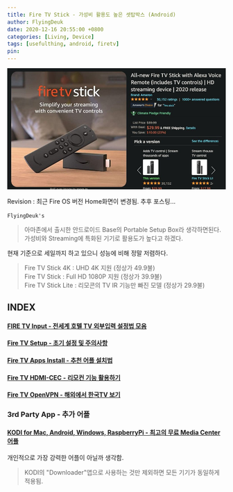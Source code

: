 ```yaml
---
title: Fire TV Stick - 가성비 활용도 높은 셋탑박스 (Android)
author: FlyingDeuk
date: 2020-12-16 20:55:00 +0800
categories: [Living, Device]
tags: [usefulthing, android, firetv]
pin:
---
```


![fire](/img/living/fire/stick.jpg)

Revision : 최근 Fire OS 버전 Home화면이 변경됨. 추후 포스팅...

`FlyingDeuk's`
> 아마존에서 출시한 안드로이드 Base의 Portable Setup Box라 생각하면된다.  <br>
가성비와 Streaming에 특화된 기기로 활용도가 높다고 하겠다.

현재 기준으로 세일까지 하고 있으니 성능에 비해 정말 저렴하다.
>Fire TV Stick 4K : UHD 4K 지원 (정상가 49.9불)<br>
Fire TV Stick : Full HD 1080P 지원 (정상가 39.9불)<br>
Fire TV Stick Lite : 리모콘의 TV IR 기능만 빠진 모델 (정상가 29.9불)<br>

## INDEX

#### [FIRE TV Input - 전세계 호텔 TV 외부입력 설정법 모음](/posts/TVinput/)

#### [Fire TV Setup - 초기 설정 및 주의사항](/posts/Fire-TV/)

#### [Fire TV Apps Install - 추천 어플 설치법](/posts/Fire-TV1/)

#### [Fire TV HDMI-CEC - 리모컨 기능 활용하기](/posts/FireHDMI/)

#### [Fire TV OpenVPN  - 해외에서 한국TV 보기](/posts/Fire-TV-VPN/)

### 3rd Party App - 추가 어플

#### [KODI for Mac, Android, Windows, RaspberryPi - 최고의 무료 Media Center 어플](/posts/KODI/)
개인적으로 가장 강력한 어플이 아닐까 생각함. 
>KODI의 "Downloader"앱으로 사용하는 것만 제외하면 모든 기기가 동일하게 적용됨.
